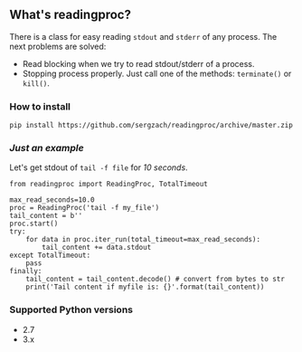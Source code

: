 ## What's readingproc?

There is a class for easy reading `stdout` and `stderr` of any process. 
The next problems are solved:
* Read blocking when we try to read stdout/stderr of a process. 
* Stopping process properly. Just call one of the methods: `terminate()` or `kill()`.

### How to install

`pip install https://github.com/sergzach/readingproc/archive/master.zip`

### *Just an example*

Let's get stdout of `tail -f file` for *10 seconds*.

```
from readingproc import ReadingProc, TotalTimeout

max_read_seconds=10.0
proc = ReadingProc('tail -f my_file')
tail_content = b''
proc.start()
try:
	for data in proc.iter_run(total_timeout=max_read_seconds):
		tail_content += data.stdout
except TotalTimeout:
	pass
finally:
	tail_content = tail_content.decode() # convert from bytes to str
	print('Tail content if myfile is: {}'.format(tail_content))

```

### Supported Python versions
* 2.7
* 3.x